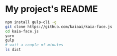 # My project's README

````bash
npm install gulp-cli -g
git clone https://github.com/kaiaai/kaia-face.js
cd kaia-face.js
yarn
gulp
# wait a couple of minutes
ls dist
````
